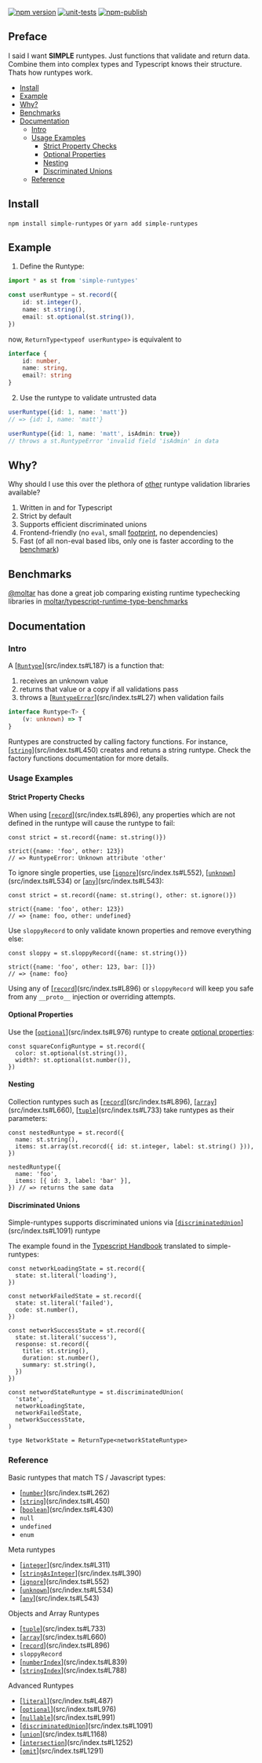 [![npm version](https://badge.fury.io/js/simple-runtypes.svg)](https://www.npmjs.com/package/simple-runtypes)
[![unit-tests](https://github.com/hoeck/simple-runtypes/workflows/unit-tests/badge.svg?branch=master)](https://github.com/hoeck/simple-runtypes/actions?query=workflow%3Aunit-tests+branch%3Amaster)
[![npm-publish](https://github.com/hoeck/simple-runtypes/workflows/npm-publish/badge.svg?branch=master)](https://github.com/hoeck/simple-runtypes/actions?query=workflow%3Anpm-publish+branch%3Amaster)

## Preface

I said I want **SIMPLE** runtypes.
Just functions that validate and return data.
Combine them into complex types and Typescript knows their structure.
Thats how runtypes work.

<!-- toc -->

- [Install](#install)
- [Example](#example)
- [Why?](#why)
- [Benchmarks](#benchmarks)
- [Documentation](#documentation)
  * [Intro](#intro)
  * [Usage Examples](#usage-examples)
    + [Strict Property Checks](#strict-property-checks)
    + [Optional Properties](#optional-properties)
    + [Nesting](#nesting)
    + [Discriminated Unions](#discriminated-unions)
  * [Reference](#reference)

<!-- tocstop -->

## Install

`npm install simple-runtypes` or `yarn add simple-runtypes`

## Example

1. Define the Runtype:

```typescript
import * as st from 'simple-runtypes'

const userRuntype = st.record({
    id: st.integer(),
    name: st.string(),
    email: st.optional(st.string()),
})
```

now, `ReturnType<typeof userRuntype>` is equivalent to

```typescript
interface {
    id: number,
    name: string,
    email?: string
}
```

2. Use the runtype to validate untrusted data

```typescript
userRuntype({id: 1, name: 'matt'})
// => {id: 1, name: 'matt'}

userRuntype({id: 1, name: 'matt', isAdmin: true})
// throws a st.RuntypeError 'invalid field 'isAdmin' in data
```

## Why?

Why should I use this over the plethora of [other](https://github.com/moltar/typescript-runtime-type-benchmarks#packages-compared) runtype validation libraries available?

1. Written in and for Typescript
2. Strict by default
3. Supports efficient discriminated unions
4. Frontend-friendly (no `eval`, small [footprint](https://bundlephobia.com/result?p=simple-runtypes), no dependencies)
6. Fast (of all non-eval based libs, only one is faster according to the [benchmark](https://github.com/moltar/typescript-runtime-type-benchmarks))

## Benchmarks

[@moltar](https://github.com/moltar) has done a great job comparing existing runtime typechecking libraries in [moltar/typescript-runtime-type-benchmarks](https://github.com/moltar/typescript-runtime-type-benchmarks)

## Documentation

### Intro

A [[`Runtype`](src/index.ts#L187)](src/index.ts#L187) is a function that:

1. receives an unknown value
2. returns that value or a copy if all validations pass
3. throws a [[`RuntypeError`](src/index.ts#L27)](src/index.ts#L27) when validation fails

```typescript
interface Runtype<T> {
    (v: unknown) => T
}
```

Runtypes are constructed by calling factory functions.
For instance, [[`string`](src/index.ts#L450)](src/index.ts#L450) creates and retuns a string runtype.
Check the factory functions documentation for more details.

### Usage Examples

#### Strict Property Checks

When using [[`record`](src/index.ts#L896)](src/index.ts#L896), any properties which are not defined in the runtype will cause the runtype to fail:

```
const strict = st.record({name: st.string()})

strict({name: 'foo', other: 123})
// => RuntypeError: Unknown attribute 'other'
```

To ignore single properties, use [[`ignore`](src/index.ts#L552)](src/index.ts#L552), [[`unknown`](src/index.ts#L534)](src/index.ts#L534) or [[`any`](src/index.ts#L543)](src/index.ts#L543):

```
const strict = st.record({name: st.string(), other: st.ignore()})

strict({name: 'foo', other: 123})
// => {name: foo, other: undefined}
```

Use `sloppyRecord` to only validate known properties and remove everything else:

```
const sloppy = st.sloppyRecord({name: st.string()})

strict({name: 'foo', other: 123, bar: []})
// => {name: foo}
```

Using any of [[`record`](src/index.ts#L896)](src/index.ts#L896) or `sloppyRecord` will keep you safe from any `__proto__` injection or overriding attempts.

#### Optional Properties

Use the [[`optional`](src/index.ts#L976)](src/index.ts#L976) runtype to create [optional properties](https://www.typescriptlang.org/docs/handbook/interfaces.html#optional-properties):

```
const squareConfigRuntype = st.record({
  color: st.optional(st.string()),
  width?: st.optional(st.number()),
})
```

#### Nesting

Collection runtypes such as [[`record`](src/index.ts#L896)](src/index.ts#L896), [[`array`](src/index.ts#L660)](src/index.ts#L660), [[`tuple`](src/index.ts#L733)](src/index.ts#L733) take runtypes as their parameters:

```
const nestedRuntype = st.record({
  name: st.string(),
  items: st.array(st.recorcd({ id: st.integer, label: st.string() })),
})

nestedRuntype({
  name: 'foo',
  items: [{ id: 3, label: 'bar' }],
}) // => returns the same data
```

#### Discriminated Unions

Simple-runtypes supports discriminated unions via [[`discriminatedUnion`](src/index.ts#L1091)](src/index.ts#L1091) runtype

The example found in the [Typescript Handbook](https://www.typescriptlang.org/docs/handbook/unions-and-intersections.html#discriminating-unions) translated to simple-runtypes:

```
const networkLoadingState = st.record({
  state: st.literal('loading'),
})

const networkFailedState = st.record({
  state: st.literal('failed'),
  code: st.number(),
})

const networkSuccessState = st.record({
  state: st.literal('success'),
  response: st.record({
    title: st.string(),
    duration: st.number(),
    summary: st.string(),
  })
})

const networdStateRuntype = st.discriminatedUnion(
  'state',
  networkLoadingState,
  networkFailedState,
  networkSuccessState,
)

type NetworkState = ReturnType<networkStateRuntype>
```

### Reference

Basic runtypes that match TS / Javascript types:

- [[`number`](src/index.ts#L262)](src/index.ts#L262)
- [[`string`](src/index.ts#L450)](src/index.ts#L450)
- [[`boolean`](src/index.ts#L430)](src/index.ts#L430)
- `null`
- `undefined`
- `enum`

Meta runtypes

- [[`integer`](src/index.ts#L311)](src/index.ts#L311)
- [[`stringAsInteger`](src/index.ts#L390)](src/index.ts#L390)
- [[`ignore`](src/index.ts#L552)](src/index.ts#L552)
- [[`unknown`](src/index.ts#L534)](src/index.ts#L534)
- [[`any`](src/index.ts#L543)](src/index.ts#L543)

Objects and Array Runtypes

- [[`tuple`](src/index.ts#L733)](src/index.ts#L733)
- [[`array`](src/index.ts#L660)](src/index.ts#L660)
- [[`record`](src/index.ts#L896)](src/index.ts#L896)
- `sloppyRecord`
- [[`numberIndex`](src/index.ts#L839)](src/index.ts#L839)
- [[`stringIndex`](src/index.ts#L788)](src/index.ts#L788)

Advanced Runtypes

- [[`literal`](src/index.ts#L487)](src/index.ts#L487)
- [[`optional`](src/index.ts#L976)](src/index.ts#L976)
- [[`nullable`](src/index.ts#L991)](src/index.ts#L991)
- [[`discriminatedUnion`](src/index.ts#L1091)](src/index.ts#L1091)
- [[`union`](src/index.ts#L1168)](src/index.ts#L1168)
- [[`intersection`](src/index.ts#L1252)](src/index.ts#L1252)
- [[`omit`](src/index.ts#L1291)](src/index.ts#L1291)
